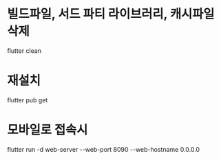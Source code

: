 # 빌드파일, 서드 파티 라이브러리, 캐시파일 삭제
flutter clean

# 재설치
flutter pub get

# 모바일로 접속시
flutter run -d web-server --web-port 8090 --web-hostname 0.0.0.0 
